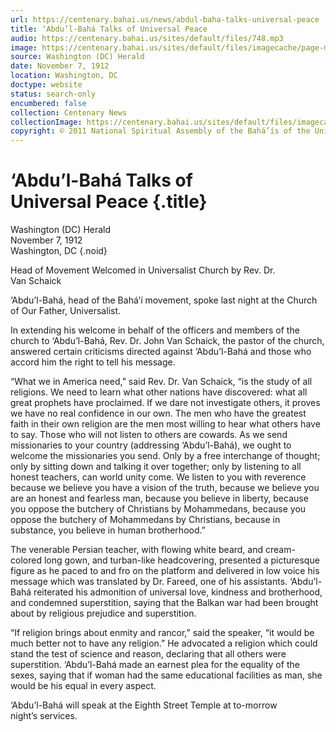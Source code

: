 ```yaml
---
url: https://centenary.bahai.us/news/abdul-baha-talks-universal-peace
title: ‘Abdu’l-Bahá Talks of Universal Peace
audio: https://centenary.bahai.us/sites/default/files/748.mp3
image: https://centenary.bahai.us/sites/default/files/imagecache/page-main-image/images/press_clippings/11-07-1912%2CWash%20DC%20Herald%20p5%2CAbdul%20Baha%20Talks%20of%20Universal%20Peace.png
source: Washington (DC) Herald
date: November 7, 1912
location: Washington, DC
doctype: website
status: search-only
encumbered: false
collection: Centenary News
collectionImage: https://centenary.bahai.us/sites/default/files/imagecache/theme-image/main_image/abdulbaha-overview-small_0.jpg
copyright: © 2011 National Spiritual Assembly of the Bahá’ís of the United States
---
```



# ‘Abdu’l-Bahá Talks of Universal Peace {.title}

Washington (DC) Herald  
November 7, 1912  
Washington, DC
{.noid}  



Head of Movement Welcomed in Universalist Church by Rev. Dr. Van Schaick

‘Abdu’l-Bahá, head of the Bahá’í movement, spoke last night at the Church of Our Father, Universalist.

In extending his welcome in behalf of the officers and members of the church to ‘Abdu’l-Bahá, Rev. Dr. John Van Schaick, the pastor of the church, answered certain criticisms directed against ‘Abdu’l-Bahá and those who accord him the right to tell his message.

“What we in America need,” said Rev. Dr. Van Schaick, “is the study of all religions. We need to learn what other nations have discovered: what all great prophets have proclaimed. If we dare not investigate others, it proves we have no real confidence in our own. The men who have the greatest faith in their own religion are the men most willing to hear what others have to say. Those who will not listen to others are cowards. As we send missionaries to your country (addressing ‘Abdu’l-Bahá), we ought to welcome the missionaries you send. Only by a free interchange of thought; only by sitting down and talking it over together; only by listening to all honest teachers, can world unity come. We listen to you with reverence because we believe you have a vision of the truth, because we believe you are an honest and fearless man, because you believe in liberty, because you oppose the butchery of Christians by Mohammedans, because you oppose the butchery of Mohammedans by Christians, because in substance, you believe in human brotherhood.”

The venerable Persian teacher, with flowing white beard, and cream-colored long gown, and turban-like headcovering, presented a picturesque figure as he paced to and fro on the platform and delivered in low voice his message which was translated by Dr. Fareed, one of his assistants. ‘Abdu’l-Bahá reiterated his admonition of universal love, kindness and brotherhood, and condemned superstition, saying that the Balkan war had been brought about by religious prejudice and superstition.

“If religion brings about enmity and rancor,” said the speaker, “it would be much better not to have any religion.” He advocated a religion which could stand the test of science and reason, declaring that all others were superstition. ‘Abdu’l-Bahá made an earnest plea for the equality of the sexes, saying that if woman had the same educational facilities as man, she would be his equal in every aspect.

‘Abdu’l-Bahá will speak at the Eighth Street Temple at to-morrow night’s services.